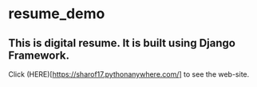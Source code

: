 # resume_demo

## This is digital resume. It is built using Django Framework.

Click (HERE)[https://sharof17.pythonanywhere.com/] to see the web-site.
